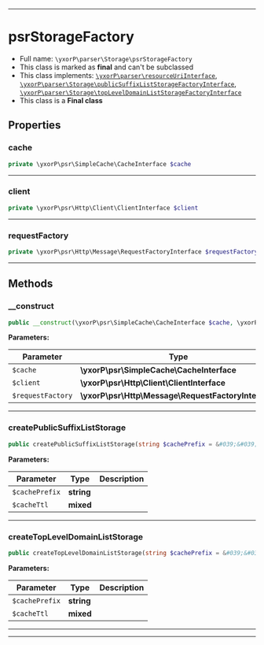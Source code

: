 ***

# psrStorageFactory





* Full name: `\yxorP\parser\Storage\psrStorageFactory`
* This class is marked as **final** and can't be subclassed
* This class implements:
[`\yxorP\parser\resourceUriInterface`](../resourceUriInterface.md), [`\yxorP\parser\Storage\publicSuffixListStorageFactoryInterface`](./publicSuffixListStorageFactoryInterface.md), [`\yxorP\parser\Storage\topLevelDomainListStorageFactoryInterface`](./topLevelDomainListStorageFactoryInterface.md)
* This class is a **Final class**



## Properties


### cache



```php
private \yxorP\psr\SimpleCache\CacheInterface $cache
```






***

### client



```php
private \yxorP\psr\Http\Client\ClientInterface $client
```






***

### requestFactory



```php
private \yxorP\psr\Http\Message\RequestFactoryInterface $requestFactory
```






***

## Methods


### __construct



```php
public __construct(\yxorP\psr\SimpleCache\CacheInterface $cache, \yxorP\psr\Http\Client\ClientInterface $client, \yxorP\psr\Http\Message\RequestFactoryInterface $requestFactory): mixed
```








**Parameters:**

| Parameter | Type | Description |
|-----------|------|-------------|
| `$cache` | **\yxorP\psr\SimpleCache\CacheInterface** |  |
| `$client` | **\yxorP\psr\Http\Client\ClientInterface** |  |
| `$requestFactory` | **\yxorP\psr\Http\Message\RequestFactoryInterface** |  |




***

### createPublicSuffixListStorage



```php
public createPublicSuffixListStorage(string $cachePrefix = &#039;&#039;, mixed $cacheTtl = null): \yxorP\parser\Storage\publicSuffixListStorageInterface
```








**Parameters:**

| Parameter | Type | Description |
|-----------|------|-------------|
| `$cachePrefix` | **string** |  |
| `$cacheTtl` | **mixed** |  |




***

### createTopLevelDomainListStorage



```php
public createTopLevelDomainListStorage(string $cachePrefix = &#039;&#039;, mixed $cacheTtl = null): \yxorP\parser\Storage\topLevelDomainListStorageInterface
```








**Parameters:**

| Parameter | Type | Description |
|-----------|------|-------------|
| `$cachePrefix` | **string** |  |
| `$cacheTtl` | **mixed** |  |




***


***

